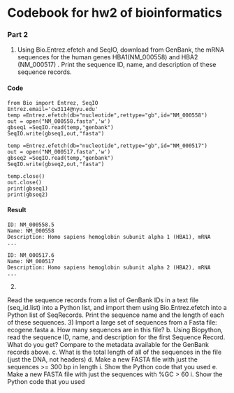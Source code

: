 # Codebook for hw2 of bioinformatics 

### Part 2

1) Using Bio.Entrez.efetch and SeqIO, download from GenBank, the mRNA sequences
for the human genes HBA1(NM_000558)  and HBA2 (NM_000517) . Print the sequence
ID, name, and description of these sequence records.
#### Code 
```
from Bio import Entrez, SeqIO
Entrez.email='cw3114@nyu.edu'
temp =Entrez.efetch(db="nucleotide",rettype="gb",id="NM_000558") 
out = open("NM_000558.fasta",'w') 
gbseq1 =SeqIO.read(temp,"genbank")
SeqIO.write(gbseq1,out,"fasta")

temp =Entrez.efetch(db="nucleotide",rettype="gb",id="NM_000517") 
out = open("NM_000517.fasta",'w') 
gbseq2 =SeqIO.read(temp,"genbank")
SeqIO.write(gbseq2,out,"fasta")

temp.close()
out.close()
print(gbseq1)
print(gbseq2)
```
#### Result 
```
ID: NM_000558.5
Name: NM_000558
Description: Homo sapiens hemoglobin subunit alpha 1 (HBA1), mRNA
...

ID: NM_000517.6
Name: NM_000517
Description: Homo sapiens hemoglobin subunit alpha 2 (HBA2), mRNA
...

```

2)
Read the sequence records from a list of GenBank IDs in a text file (seq_id.list) into a
Python list, and import them using
Bio.Entrez.efetch
into a Python list of SeqRecords.
Print the sequence name and the length of each of these sequences.
3)
Import a large set of sequences from a Fasta file: ecogene.fasta
a.
How many sequences are in this file?
b.
Using Biopython, read the sequence ID, name, and description for the first
Sequence Record. What do you get? Compare to the metadata available for the
GenBank records above.
c.
What is the total length of all of the sequences in the file (just the DNA, not
headers)
d.
Make a new FASTA file with just the sequences >= 300 bp in length
i.
Show the Python code that you used
e.
Make a new FASTA file with just the sequences with %GC > 60
i.
Show the Python code that you used

